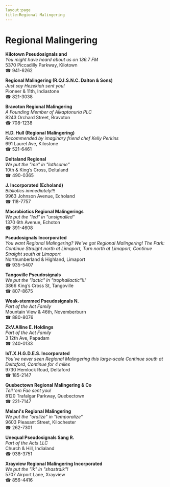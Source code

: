 ```yaml
---
layout:page
title:Regional Malingering
---
```

# Regional Malingering

**Kilotown Pseudosignals and**  
_You might have heard about us on 136.7 FM_  
5370 Piccadilly Parkway, Kilotown  
☎ 941-6262



**Regional Malingering (R.Q.I.S.N.C. Dalton & Sons)**  
_Just say Hezekiah sent you!_  
Pioneer & 11th, Indiastone  
☎ 821-3038



**Bravoton Regional Malingering**  
_A Founding Member of Alkaptonuria PLC_  
8243 Orchard Street, Bravoton  
☎ 708-1238



**H.D. Hull (Regional Malingering)**  
_Recommended by imaginary friend chef Kelly Perkins_  
691 Laurel Ave, Kilostone  
☎ 521-6461



**Deltaland Regional**  
_We put the "me" in "lothsome"_  
10th & King’s Cross, Deltaland  
☎ 490-0365



**J. Incorporated (Echoland)**  
_Bibliotics immediately!!!_  
9963 Johnson Avenue, Echoland  
☎ 118-7757



**Macrobiotics Regional Malingerings**  
_We put the "led" in "unsignalled"_  
1370 6th Avenue, Echoton  
☎ 391-4608



**Pseudosignals Incorporated**  
_You want Regional Malingering? We've got Regional Malingering! 
The Park: Continue Straight north at Limaport, Turn north at Limaport, Continue Straight south at Limaport_  
Northumberland & Highland, Limaport  
☎ 935-5407



**Tangoville Pseudosignals**  
_We put the "lactic" in "trophallactic"!!!_  
3866 King’s Cross St, Tangoville  
☎ 807-8675



**Weak-stemmed Pseudosignals N.**  
_Part of the Act Family_  
Mountain View & 46th, Novemberburn  
☎ 880-8076



**ZkV.Alline E. Holdings**  
_Part of the Act Family_  
3 12th Ave, Papadam  
☎ 240-0133



**IsT.X.H.G.D.E.S. Incorporated**  
_You've never seen Regional Malingering this large-scale 
Continue south at Deltaford, Continue for 4 miles_  
9730 Hemlock Road, Deltaford  
☎ 185-2147



**Quebectown Regional Malingering & Co**  
_Tell 'em Fae sent you!_  
8120 Trafalgar Parkway, Quebectown  
☎ 221-7147



**Melani's Regional Malingering**  
_We put the "oralize" in "temporalize"_  
9603 Pleasant Street, Kilochester  
☎ 262-7301



**Unequal Pseudosignals Sang R.**  
_Part of the Acts LLC_  
Church & Hill, Indialand  
☎ 938-3751



**Xrayview Regional Malingering Incorporated**  
_We put the "ik" in "shastraik"!_  
5707 Airport Lane, Xrayview  
☎ 856-4416



